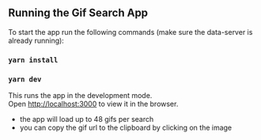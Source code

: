 ## Running the Gif Search App

To start the app run the following commands (make sure the data-server is already running):

### `yarn install`
### `yarn dev`

This runs the app in the development mode.\
Open [http://localhost:3000](http://localhost:3000) to view it in the browser.

- the app will load up to 48 gifs per search
- you can copy the gif url to the clipboard by clicking on the image

